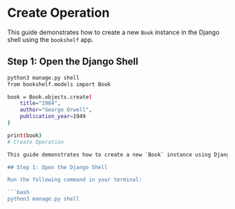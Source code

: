 # Create Operation

This guide demonstrates how to create a new `Book` instance in the Django shell using the `bookshelf` app.

## Step 1: Open the Django Shell

```bash
python3 manage.py shell
from bookshelf.models import Book

book = Book.objects.create(
    title="1984",
    author="George Orwell",
    publication_year=1949
)

print(book)
# Create Operation

This guide demonstrates how to create a new `Book` instance using Django's shell and ORM.

## Step 1: Open the Django Shell

Run the following command in your terminal:

```bash
python3 manage.py shell
